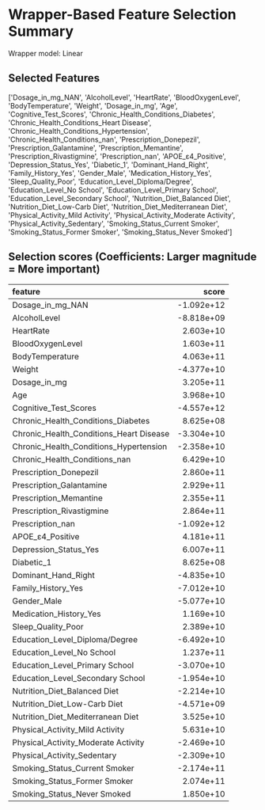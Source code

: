 # Wrapper-Based Feature Selection Summary

Wrapper model:  Linear

## Selected Features

['Dosage_in_mg_NAN', 'AlcoholLevel', 'HeartRate', 'BloodOxygenLevel', 'BodyTemperature', 'Weight', 'Dosage_in_mg', 'Age', 'Cognitive_Test_Scores', 'Chronic_Health_Conditions_Diabetes', 'Chronic_Health_Conditions_Heart Disease', 'Chronic_Health_Conditions_Hypertension', 'Chronic_Health_Conditions_nan', 'Prescription_Donepezil', 'Prescription_Galantamine', 'Prescription_Memantine', 'Prescription_Rivastigmine', 'Prescription_nan', 'APOE_ε4_Positive', 'Depression_Status_Yes', 'Diabetic_1', 'Dominant_Hand_Right', 'Family_History_Yes', 'Gender_Male', 'Medication_History_Yes', 'Sleep_Quality_Poor', 'Education_Level_Diploma/Degree', 'Education_Level_No School', 'Education_Level_Primary School', 'Education_Level_Secondary School', 'Nutrition_Diet_Balanced Diet', 'Nutrition_Diet_Low-Carb Diet', 'Nutrition_Diet_Mediterranean Diet', 'Physical_Activity_Mild Activity', 'Physical_Activity_Moderate Activity', 'Physical_Activity_Sedentary', 'Smoking_Status_Current Smoker', 'Smoking_Status_Former Smoker', 'Smoking_Status_Never Smoked']

## Selection scores (Coefficients: Larger magnitude = More important)

| feature                                 |      score |
|:----------------------------------------|-----------:|
| Dosage_in_mg_NAN                        | -1.092e+12 |
| AlcoholLevel                            | -8.818e+09 |
| HeartRate                               |  2.603e+10 |
| BloodOxygenLevel                        |  1.603e+11 |
| BodyTemperature                         |  4.063e+11 |
| Weight                                  | -4.377e+10 |
| Dosage_in_mg                            |  3.205e+11 |
| Age                                     |  3.968e+10 |
| Cognitive_Test_Scores                   | -4.557e+12 |
| Chronic_Health_Conditions_Diabetes      |  8.625e+08 |
| Chronic_Health_Conditions_Heart Disease | -3.304e+10 |
| Chronic_Health_Conditions_Hypertension  | -2.358e+10 |
| Chronic_Health_Conditions_nan           |  6.429e+10 |
| Prescription_Donepezil                  |  2.860e+11 |
| Prescription_Galantamine                |  2.929e+11 |
| Prescription_Memantine                  |  2.355e+11 |
| Prescription_Rivastigmine               |  2.864e+11 |
| Prescription_nan                        | -1.092e+12 |
| APOE_ε4_Positive                        |  4.181e+11 |
| Depression_Status_Yes                   |  6.007e+11 |
| Diabetic_1                              |  8.625e+08 |
| Dominant_Hand_Right                     | -4.835e+10 |
| Family_History_Yes                      | -7.012e+10 |
| Gender_Male                             | -5.077e+10 |
| Medication_History_Yes                  |  1.169e+10 |
| Sleep_Quality_Poor                      |  2.389e+10 |
| Education_Level_Diploma/Degree          | -6.492e+10 |
| Education_Level_No School               |  1.237e+11 |
| Education_Level_Primary School          | -3.070e+10 |
| Education_Level_Secondary School        | -1.954e+10 |
| Nutrition_Diet_Balanced Diet            | -2.214e+10 |
| Nutrition_Diet_Low-Carb Diet            | -4.571e+09 |
| Nutrition_Diet_Mediterranean Diet       |  3.525e+10 |
| Physical_Activity_Mild Activity         |  5.631e+10 |
| Physical_Activity_Moderate Activity     | -2.469e+10 |
| Physical_Activity_Sedentary             | -2.309e+10 |
| Smoking_Status_Current Smoker           | -2.174e+11 |
| Smoking_Status_Former Smoker            |  2.074e+11 |
| Smoking_Status_Never Smoked             |  1.850e+10 |